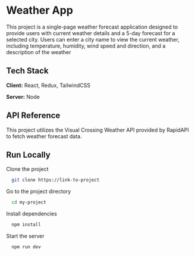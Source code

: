 
# Weather App

This project is a single-page weather forecast application designed to provide users with current weather details and a 5-day forecast for a selected city. Users can enter a city name to view the current weather, including temperature, humidity, wind speed and direction, and a description of the weather


## Tech Stack

**Client:** React, Redux, TailwindCSS

**Server:** Node


## API Reference

This project utilizes the Visual Crossing Weather API provided by RapidAPI to fetch weather forecast data.



## Run Locally

Clone the project

```bash
  git clone https://link-to-project
```

Go to the project directory

```bash
  cd my-project
```

Install dependencies

```bash
  npm install
```

Start the server

```bash
  npm run dev
```

